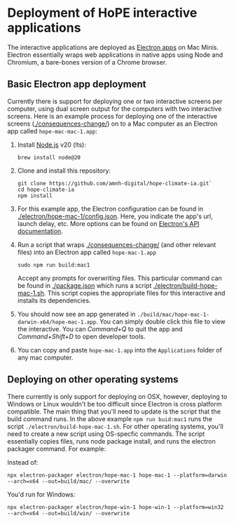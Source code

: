 # Deployment of HoPE interactive applications

The interactive applications are deployed as [Electron apps](https://electronjs.org/) on Mac Minis. Electron essentially wraps web applications in native apps using Node and Chromium, a bare-bones version of a Chrome browser.

## Basic Electron app deployment

Currently there is support for deploying one or two interactive screens per computer, using dual screen output for the computers with two interactive screens. Here is an example process for deploying one of the interactive screens ([./consequences-change/](../consequences-change/)) on to a Mac computer as an Electron app called `hope-mac-mac-1.app`:

1. Install [Node.js](https://nodejs.org/en/) v20 (lts):

   ```
   brew install node@20
   ```

2. Clone and install this repository:

   ```
   git clone https://github.com/amnh-digital/hope-climate-ia.git`
   cd hope-climate-ia
   npm install
   ```

3. For this example app, the Electron configuration can be found in [./electron/hope-mac-1/config.json](../electron/hope-mac-1/config.json). Here, you indicate the app's url, launch delay, etc. More options can be found on [Electron's API documentation](https://github.com/electron/electron/blob/master/docs/api/browser-window.md).

4. Run a script that wraps [./consequences-change/](../consequences-change/) (and other relevant files) into an Electron app called `hope-mac-1.app`

   ```
   sudo npm run build:mac1
   ```

   Accept any prompts for overwriting files. This particular command can be found in [./package.json](../package.json) which runs a script [./electron/build-hope-mac-1.sh](../electron/build-hope-mac-1.sh). This script copies the appropriate files for this interactive and installs its dependencies.

5. You should now see an app generated in `./build/mac/hope-mac-1-darwin-x64/hope-mac-1.app`. You can simply double click this file to view the interactive. You can _Command+Q_ to quit the app and _Command+Shift+D_ to open developer tools.

6. You can copy and paste `hope-mac-1.app` into the `Applications` folder of any mac computer.

## Deploying on other operating systems

There currently is only support for deploying on OSX, however, deploying to Windows or Linux wouldn't be too difficult since Electron is cross platform compatible. The main thing that you'll need to update is the script that the build command runs. In the above example `npm run buid:mac1` runs the script `./electron/build-hope-mac-1.sh`. For other operating systems, you'll need to create a new script using OS-specfic commands. The script essentially copies files, runs node package install, and runs the electron packager command. For example:

Instead of:

```
npx electron-packager electron/hope-mac-1 hope-mac-1 --platform=darwin --arch=x64 --out=build/mac/ --overwrite
```

You'd run for Windows:

```
npx electron-packager electron/hope-win-1 hope-win-1 --platform=win32 --arch=x64 --out=build/win/ --overwrite
```
